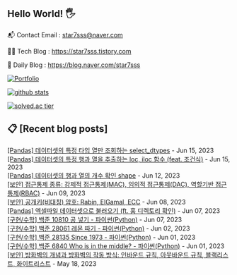 ## Hello World! 🖐

📬 Contact Email : star7sss@naver.com

👨‍💻 Tech Blog : https://star7sss.tistory.com

🤪 Daily Blog : https://blog.naver.com/star7sss

[![Portfolio](https://img.shields.io/badge/Portfolio-%23000000.svg?style=for-the-badge&logo=firefox&logoColor=#FF7139)](https://fern-way-13f.notion.site/Jang-Thang-3b7b327981a2456c8ee5952eadb848b9)

[![github stats](https://github-readme-stats.vercel.app/api?username=jangThang&show_icons=true&hide_border=False)](https://star7sss.tistory.com)

[![solved.ac tier](http://mazassumnida.wtf/api/v2/generate_badge?boj=star7sss)](https://solved.ac/star7sss)

## 📋 [Recent blog posts]
[[Pandas] 데이터셋의 특정 타입 열만 조회하는 select_dtypes](https://star7sss.tistory.com/882) - Jun 15, 2023<br>
[[Pandas] 데이터셋의 특정 행과 열을 추출하는 loc, iloc 함수 (feat. 조건식)](https://star7sss.tistory.com/881) - Jun 15, 2023<br>
[[Pandas] 데이터셋의 행과 열의 개수 확인 shape](https://star7sss.tistory.com/880) - Jun 12, 2023<br>
[[보안] 접근통제 종류: 강제적 접근통제(MAC), 임의적 접근통제(DAC), 역할기반 접근통제(RBAC)](https://star7sss.tistory.com/879) - Jun 09, 2023<br>
[[보안] 공개키(비대칭) 암호: Rabin, ElGamal, ECC](https://star7sss.tistory.com/878) - Jun 08, 2023<br>
[[Pandas] 엑셀파일 데이터셋으로 불러오기 (ft. 홈 디렉토리 확인)](https://star7sss.tistory.com/877) - Jun 07, 2023<br>
[[구현/수학] 백준 10810 공 넣기 - 파이썬(Python)](https://star7sss.tistory.com/876) - Jun 07, 2023<br>
[[구현/수학] 백준 28061 레몬 따기 - 파이썬(Python)](https://star7sss.tistory.com/875) - Jun 02, 2023<br>
[[구현/수학] 백준 28135 Since 1973 - 파이썬(Python)](https://star7sss.tistory.com/874) - Jun 01, 2023<br>
[[구현/수학] 백준 6840 Who is in the middle? - 파이썬(Python)](https://star7sss.tistory.com/873) - Jun 01, 2023<br>
[[보안] 방화벽의 개념과 방화벽의 작동 방식: 인바운드 규칙, 아웃바운드 규칙, 블랙리스트, 화이트리스트](https://star7sss.tistory.com/872) - May 18, 2023<br>
